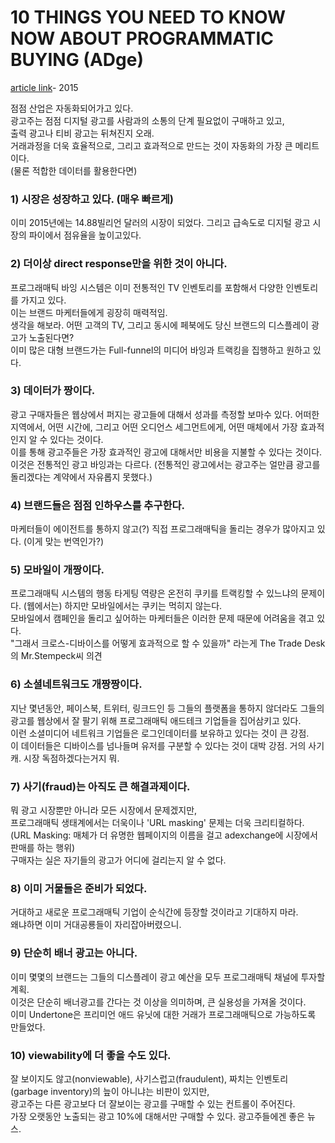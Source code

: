 # 10 THINGS YOU NEED TO KNOW NOW ABOUT PROGRAMMATIC BUYING (ADge)

[article link](http://adage.com/article/print-edition/10-things-programmatic-buying/298811/)- 2015

점점 산업은 자동화되어가고 있다.  
광고주는 점점 디지털 광고를 사람과의 소통의 단계 필요없이 구매하고 있고,  
출력 광고나 티비 광고는 뒤쳐진지 오래.  
거래과정을 더욱 효율적으로, 그리고 효과적으로 만드는 것이 자동화의 가장 큰 메리트이다.  
(물론 적합한 데이터를 활용한다면)  

### 1) 시장은 성장하고 있다. (매우 빠르게)  
  
이미 2015년에는 14.88빌리언 달러의 시장이 되었다.
그리고 급속도로 디지털 광고 시장의 파이에서 점유율을 높이고있다.  

### 2) 더이상 direct response만을 위한 것이 아니다.  

프로그래매틱 바잉 시스템은 이미 전통적인 TV 인벤토리를 포함해서 다양한 인벤토리를 가지고 있다.  
이는 브랜드 마케터들에게 굉장히 매력적임.  
생각을 해보라. 
어떤 고객의 TV, 그리고 동시에 페북에도 당신 브랜드의 디스플레이 광고가 노출된다면?  
이미 많은 대형 브랜드가는 Full-funnel의 미디어 바잉과 트랙킹을 집행하고 원하고 있다.  

### 3) 데이터가 짱이다.  

광고 구매자들은 웹상에서 퍼지는 광고들에 대해서 성과를 측정할 보마수 있다. 
어떠한 지역에서, 어떤 시간에, 그리고 어떤 오디언스 세그먼트에게, 어떤 매체에서 가장 효과적인지 알 수 있다는 것이다.  
이를 통해 광고주들은 가장 효과적인 광고에 대해서만 비용을 지불할 수 있다는 것이다.  
이것은 전통적인 광고 바잉과는 다르다. 
(전통적인 광고에서는 광고주는 얼만큼 광고를 돌리겠다는 계약에서 자유롭지 못했다.)

### 4) 브랜드들은 점점 인하우스를 추구한다.  

마케터들이 에이전트를 통하지 않고(?) 직접 프로그래매틱을 돌리는 경우가 많아지고 있다.  (이게 맞는 번역인가?)

### 5) 모바일이 개짱이다.  

프로그래매틱 시스템의 행동 타게팅 역량은 온전히 쿠키를 트랙킹할 수 있느냐의 문제이다. (웹에서는)
하지만 모바일에서는 쿠키는 먹히지 않는다.  
모바일에서 캠페인을 돌리고 싶어하는 마케터들은 이러한 문제 때문에 어려움을 겪고 있다.  
"그래서 크로스-디바이스를 어떻게 효과적으로 할 수 있을까" 라는게 The Trade Desk의 Mr.Stempeck씨 의견  

### 6) 소셜네트워크도 개짱짱이다.  

지난 몇년동안, 페이스북, 트위터, 링크드인 등 그들의 플랫폼을 통하지 않더라도 그들의 광고를 웹상에서 잘 팔기 위해 프로그래매틱 애드테크 기업들을 집어삼키고 있다.   
이런 소셜미디어 네트워크 기업들은 로그인데이터를 보유하고 있다는 것이 큰 강점.  
이 데이터들은 디바이스를 넘나들며 유저를 구분할 수 있다는 것이 대박 강점. 거의 사기캐. 시장 독점하겠다는거지 뭐.  

### 7) 사기(fraud)는 아직도 큰 해결과제이다.  

뭐 광고 시장뿐만 아니라 모든 시장에서 문제겠지만,  
프로그래매틱 생태계에서는 더욱이나 'URL masking' 문제는 더욱 크리티컬하다.
(URL Masking: 매체가 더 유명한 웹페이지의 이름을 걸고 adexchange에 시장에서 판매를 하는 행위)  
구매자는 실은 자기들의 광고가 어디에 걸리는지 알 수 없다.  

### 8) 이미 거물들은 준비가 되었다.  

거대하고 새로운 프로그래매틱 기업이 순식간에 등장할 것이라고 기대하지 마라.  
왜냐하면 이미 거대공룡들이 자리잡아버렸으니.  

### 9) 단순히 배너 광고는 아니다.  

이미 몇몇의 브랜드는 그들의 디스플레이 광고 예산을 모두 프로그래매틱 채널에 투자할 계획.  
이것은 단순히 배너광고를 간다는 것 이상을 의미하며, 큰 실용성을 가져올 것이다.  
이미 Undertone은 프리미언 애드 유닛에 대한 거래가 프로그래매틱으로 가능하도록 만들었다.  

### 10) viewability에 더 좋을 수도 있다. 

잘 보이지도 않고(nonviewable), 사기스럽고(fraudulent), 짜치는 인벤토리(garbage inventory)의 늪이 아니냐는 비판이 있지만,  
광고주는 다른 광고보다 더 잘보이는 광고를 구매할 수 있는 컨트롤이 주어진다.  
가장 오랫동안 노출되는 광고 10%에 대해서만 구매할 수 있다. 광고주들에겐 좋은 뉴스.  




